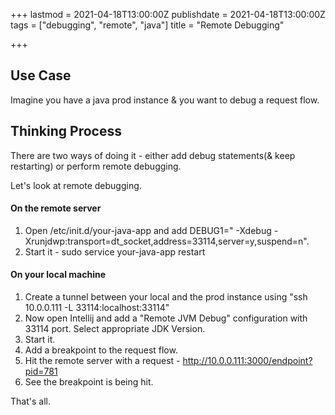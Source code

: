 +++
lastmod = 2021-04-18T13:00:00Z
publishdate = 2021-04-18T13:00:00Z
tags = ["debugging", "remote", "java"]
title = "Remote Debugging"

+++
## Use Case

Imagine you have a java prod instance & you want to debug a request flow.

## Thinking Process

There are two ways of doing it - either add debug statements(& keep restarting) or perform remote debugging.

Let's look at remote debugging.

#### On the remote server

1. Open /etc/init.d/your-java-app and add DEBUG1=" -Xdebug -Xrunjdwp:transport=dt_socket,address=33114,server=y,suspend=n".
2. Start it - sudo service your-java-app restart

#### On your local machine

1. Create a tunnel between your local and the prod instance using "ssh 10.0.0.111 -L 33114:localhost:33114"
2. Now open Intellij and add a "Remote JVM Debug" configuration with 33114 port. Select appropriate JDK Version.
3. Start it.
4. Add a breakpoint to the request flow.
5. Hit the remote server with a request - http://10.0.0.111:3000/endpoint?pid=781
6. See the breakpoint is being hit.

That's all.